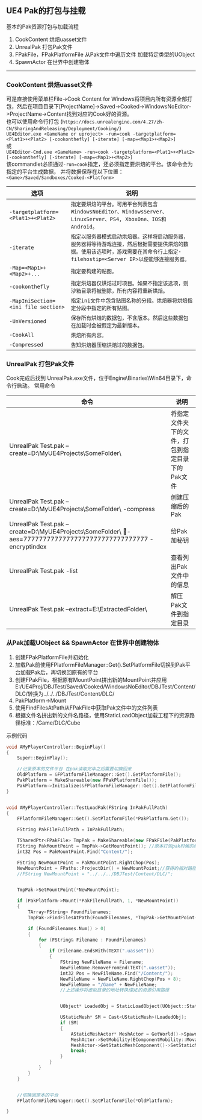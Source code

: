 ## UE4 Pak的打包与挂载

基本的Pak资源打包与加载流程

1. CookContent 烘焙uasset文件
2. UnrealPak 打包Pak文件
3. FPakFile，FPakPlatformFile 从Pak文件中遍历文件 加载特定类型的UObject
4. SpawnActor 在世界中创建物体
   
---
### CookContent 烘焙uasset文件
可是直接使用菜单栏File->Cook Content for Windows将项目内所有资源全部打包，然后在项目目录下[ProjectName]->Saved->Cooked->WindowsNoEditor->ProjectName->Content找到对应的Cook好的资源。  
也可以使用命令行打包  (`https://docs.unrealengine.com/4.27/zh-CN/SharingAndReleasing/Deployment/Cooking/`)  
`UE4Editor.exe <GameName or uproject> -run=cook -targetplatform=<Plat1>+<Plat2> [-cookonthefly] [-iterate] [-map=<Map1>+<Map2>]`  
或  
`UE4Editor-Cmd.exe <GameName> -run=cook -targetplatform=<Plat1>+<Plat2> [-cookonthefly] [-iterate] [-map=<Map1>+<Map2>] `  
该commandlet必须通过`-run=cook`指定，还必须指定要烘焙的平台。该命令会为指定的平台生成数据， 并将数据保存在以下位置：  
`<Game>/Saved/Sandboxes/Cooked-<Platform>`  
  
|  选项   | 说明  |
|  ----  | ----  |
| `-targetplatform=<Plat1>+<Plat2>`  | `指定要烘焙的平台。可用平台列表包含WindowsNoEditor、WindowsServer、LinuxServer、PS4, XboxOne、IOS和Android。` |
| `-iterate`  | `指定以服务器模式启动烘焙器。这样将启动服务器，服务器将等待游戏连接，然后根据需要提供烘焙的数据。使用该选项时，游戏需要在其命令行上指定-filehostip=<Server IP>以便能够连接服务器。` |
| `-Map=<Map1>+<Map2>+...`  | `指定要构建的贴图。` |
| `-cookonthefly`  | `指定烘焙器仅烘焙过时项目。如果不指定该选项，则沙箱目录将被删除，所有内容将重新烘焙。` |
| `-MapIniSection=<ini file section>`  | `指定ini文件中包含贴图名称的分段。烘焙器将烘焙指定分段中指定的所有贴图。` |
| `-UnVersioned`  | `保存所有烘焙的数据包，不含版本。然后这些数据包在加载时会被假定为最新版本。` |
| `-CookAll`  | `烘焙所有内容。` |
| `-Compressed`  | `告知烘焙器压缩烘焙过的数据包。` |  

### UnrealPak 打包Pak文件
Cook完成后找到 UnrealPak.exe文件，位于Engine\Binaries\Win64目录下，命令行启动。
常用命令  

|  命令   | 说明  |
|  ----  | ----  |
|UnrealPak Test.pak –create=D:\MyUE4Projects\SomeFolder\ |将指定文件夹下的文件，打包到指定目录下的Pak文件|
|UnrealPak Test.pak –create=D:\MyUE4Projects\SomeFolder\ -compress |创建压缩后的Pak|
|UnrealPak Test.pak –create=D:\MyUE4Projects\SomeFolder\ -aes=77777777777777777777777777777777 -encryptindex |给Pak加秘钥|
|UnrealPak Test.pak -list |查看列出Pak文件中的信息|
|UnrealPak Test.pak –extract=E:\ExtractedFolder\ |解压Pak文件到指定目录|  

### 从Pak加载UObject && SpawnActor 在世界中创建物体
1. 创建FPakPlatformFile并初始化
2. 加载Pak前使用FPlatformFileManager::Get().SetPlatformFile切换到Pak平台加载Pak后，再切换回原有的平台
3. 创建FPakFile，根据原有MountPoint拼出新的MountPoint并应用E:/UE4Proj/DBJTest/Saved/Cooked/WindowsNoEditor/DBJTest/Content/DLC/转换为../../../DBJTest/Content/DLC/
4. PakPlatform->Mount
5. 使用FindFilesAtPath从FPakFile中获取Pak文件中的文件列表
6. 根据文件名拼出新的文件名路径，使用StaticLoadObject加载工程下的资源路径标准：/Game/DLC/Cube

示例代码
```C++
void AMyPlayerController::BeginPlay()
{
	Super::BeginPlay();

    //记录原本的文件平台 在pak读取完毕之后需要切换回来
	OldPlatform = &FPlatformFileManager::Get().GetPlatformFile();
	PakPlatform = MakeShareable(new FPakPlatformFile());
	PakPlatform->Initialize(&FPlatformFileManager::Get().GetPlatformFile(), TEXT(""));
}


void AMyPlayerController::TestLoadPak(FString InPakFullPath)
{
	FPlatformFileManager::Get().SetPlatformFile(*PakPlatform.Get());

	FString PakFileFullPath = InPakFullPath;

	TSharedPtr<FPakFile> TmpPak = MakeShareable(new FPakFile(PakPlatform.Get(), *PakFileFullPath, false));
	FString PakMountPoint = TmpPak->GetMountPoint(); //原本打包pak时候的绝对路径 需要截断转换为项目的相对路径
	int32 Pos = PakMountPoint.Find("Content/");

	FString NewMountPoint = PakMountPoint.RightChop(Pos);
	NewMountPoint = FPaths::ProjectDir() + NewMountPoint;//获得的相对路径 相当于硬盘上的虚拟目录
	//FString NewMountPoint = "../../../DBJTest/Content/DLC/";


	TmpPak->SetMountPoint(*NewMountPoint);

	if (PakPlatform->Mount(*PakFileFullPath, 1, *NewMountPoint))
	{
		TArray<FString> FoundFilenames;
		TmpPak->FindFilesAtPath(FoundFilenames, *TmpPak->GetMountPoint(), true, false, false);

		if (FoundFilenames.Num() > 0)
		{
			for (FString& Filename : FoundFilenames)
			{
				if (Filename.EndsWith(TEXT(".uasset")))
				{
					FString NewFileName = Filename;
					NewFileName.RemoveFromEnd(TEXT(".uasset"));
					int32 Pos = NewFileName.Find("/Content/");
					NewFileName = NewFileName.RightChop(Pos + 8);
					NewFileName = "/Game" + NewFileName;
                    //上述操作将虚拟目录的地址转换成UE的资源引用路径


					UObject* LoadedObj = StaticLoadObject(UObject::StaticClass(), NULL, *NewFileName);

					UStaticMesh* SM = Cast<UStaticMesh>(LoadedObj);
					if (SM)
					{
						AStaticMeshActor* MeshActor = GetWorld()->SpawnActor<AStaticMeshActor>(AStaticMeshActor::StaticClass(), FVector(0,0,460), FRotator(0,0,0) );
						MeshActor->SetMobility(EComponentMobility::Movable);
						MeshActor->GetStaticMeshComponent()->SetStaticMesh(SM);
						break;
					}
				}
			}
		}
	}


    //切换回原本的平台
	FPlatformFileManager::Get().SetPlatformFile(*OldPlatform);

}

```


